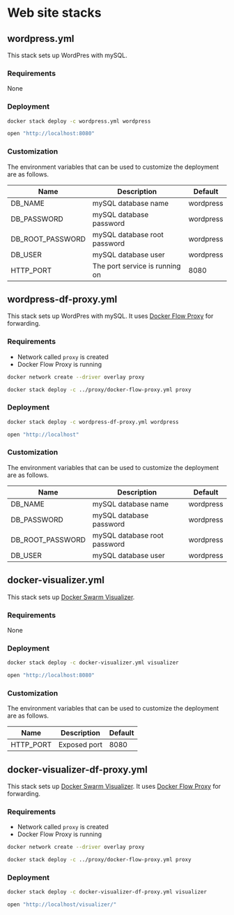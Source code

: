 # Web site stacks

## wordpress.yml

This stack sets up WordPres with mySQL.

### Requirements

None

### Deployment

```bash
docker stack deploy -c wordpress.yml wordpress

open "http://localhost:8080"
```

### Customization

The environment variables that can be used to customize the deployment are as follows.

|Name             |Description                   |Default   |
|-----------------|------------------------------|----------|
|DB_NAME          |mySQL database name           |wordpress |
|DB_PASSWORD      |mySQL database password       |wordpress |
|DB_ROOT_PASSWORD |mySQL database root password  |wordpress |
|DB_USER          |mySQL database user           |wordpress |
|HTTP_PORT        |The port service is running on|8080      |

## wordpress-df-proxy.yml

This stack sets up WordPres with mySQL. It uses [Docker Flow Proxy](http://proxy.dockerflow.com/) for forwarding.

### Requirements

* Network called `proxy` is created
* Docker Flow Proxy is running

```bash
docker network create --driver overlay proxy

docker stack deploy -c ../proxy/docker-flow-proxy.yml proxy
```

### Deployment

```bash
docker stack deploy -c wordpress-df-proxy.yml wordpress

open "http://localhost"
```

### Customization

The environment variables that can be used to customize the deployment are as follows.

|Name             |Description                  |Default   |
|-----------------|-----------------------------|----------|
|DB_NAME          |mySQL database name          |wordpress |
|DB_PASSWORD      |mySQL database password      |wordpress |
|DB_ROOT_PASSWORD |mySQL database root password |wordpress |
|DB_USER          |mySQL database user          |wordpress |

## docker-visualizer.yml

This stack sets up [Docker Swarm Visualizer](https://hub.docker.com/r/dockersamples/visualizer/).

### Requirements

None

### Deployment

```bash
docker stack deploy -c docker-visualizer.yml visualizer

open "http://localhost:8080"
```

### Customization

The environment variables that can be used to customize the deployment are as follows.

|Name             |Description                  |Default   |
|-----------------|-----------------------------|----------|
|HTTP_PORT        |Exposed port                 |8080      |


## docker-visualizer-df-proxy.yml

This stack sets up [Docker Swarm Visualizer](https://hub.docker.com/r/dockersamples/visualizer/). It uses [Docker Flow Proxy](http://proxy.dockerflow.com/) for forwarding.

### Requirements

* Network called `proxy` is created
* Docker Flow Proxy is running

```bash
docker network create --driver overlay proxy

docker stack deploy -c ../proxy/docker-flow-proxy.yml proxy
```

### Deployment

```bash
docker stack deploy -c docker-visualizer-df-proxy.yml visualizer

open "http://localhost/visualizer/"
```

